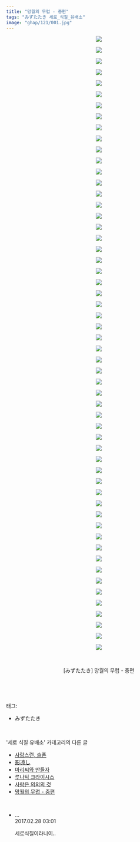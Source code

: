 ```yaml
---
title: "망월의 무렵 - 중편"
tags: "みずたたき 세로_식질_유배소"
image: "ghap/121/001.jpg"
---
```

<div class="article">
<p style="text-align: center; clear: none; float: none;"><img src="{{ site.nasurl }}/ghap/121/001.jpg"/></p>
<p style="text-align: center; clear: none; float: none;"><img src="{{ site.nasurl }}/ghap/121/002.jpg"/></p>
<p style="text-align: center; clear: none; float: none;"><img src="{{ site.nasurl }}/ghap/121/003.jpg"/></p>
<p style="text-align: center; clear: none; float: none;"><img src="{{ site.nasurl }}/ghap/121/004.jpg"/></p>
<p style="text-align: center; clear: none; float: none;"><img src="{{ site.nasurl }}/ghap/121/005.jpg"/></p>
<p style="text-align: center; clear: none; float: none;"><img src="{{ site.nasurl }}/ghap/121/006.jpg"/></p>
<p style="text-align: center; clear: none; float: none;"><img src="{{ site.nasurl }}/ghap/121/007.jpg"/></p>
<p style="text-align: center; clear: none; float: none;"><img src="{{ site.nasurl }}/ghap/121/008.jpg"/></p>
<p style="text-align: center; clear: none; float: none;"><img src="{{ site.nasurl }}/ghap/121/009.jpg"/></p>
<p style="text-align: center; clear: none; float: none;"><img src="{{ site.nasurl }}/ghap/121/010.jpg"/></p>
<p style="text-align: center; clear: none; float: none;"><img src="{{ site.nasurl }}/ghap/121/011.jpg"/></p>
<p style="text-align: center; clear: none; float: none;"><img src="{{ site.nasurl }}/ghap/121/012.jpg"/></p>
<p style="text-align: center; clear: none; float: none;"><img src="{{ site.nasurl }}/ghap/121/013.jpg"/></p>
<p style="text-align: center; clear: none; float: none;"><img src="{{ site.nasurl }}/ghap/121/014.jpg"/></p>
<p style="text-align: center; clear: none; float: none;"><img src="{{ site.nasurl }}/ghap/121/015.jpg"/></p>
<p style="text-align: center; clear: none; float: none;"><img src="{{ site.nasurl }}/ghap/121/016.jpg"/></p>
<p style="text-align: center; clear: none; float: none;"><img src="{{ site.nasurl }}/ghap/121/017.jpg"/></p>
<p style="text-align: center; clear: none; float: none;"><img src="{{ site.nasurl }}/ghap/121/018.jpg"/></p>
<p style="text-align: center; clear: none; float: none;"><img src="{{ site.nasurl }}/ghap/121/019.jpg"/></p>
<p style="text-align: center; clear: none; float: none;"><img src="{{ site.nasurl }}/ghap/121/020.jpg"/></p>
<p style="text-align: center; clear: none; float: none;"><img src="{{ site.nasurl }}/ghap/121/021.jpg"/></p>
<p style="text-align: center; clear: none; float: none;"><img src="{{ site.nasurl }}/ghap/121/022.jpg"/></p>
<p style="text-align: center; clear: none; float: none;"><img src="{{ site.nasurl }}/ghap/121/023.jpg"/></p>
<p style="text-align: center; clear: none; float: none;"><img src="{{ site.nasurl }}/ghap/121/024.jpg"/></p>
<p style="text-align: center; clear: none; float: none;"><img src="{{ site.nasurl }}/ghap/121/025.jpg"/></p>
<p style="text-align: center; clear: none; float: none;"><img src="{{ site.nasurl }}/ghap/121/026.jpg"/></p>
<p style="text-align: center; clear: none; float: none;"><img src="{{ site.nasurl }}/ghap/121/027.jpg"/></p>
<p style="text-align: center; clear: none; float: none;"><img src="{{ site.nasurl }}/ghap/121/028.jpg"/></p>
<p style="text-align: center; clear: none; float: none;"><img src="{{ site.nasurl }}/ghap/121/029.jpg"/></p>
<p style="text-align: center; clear: none; float: none;"><img src="{{ site.nasurl }}/ghap/121/030.jpg"/></p>
<p style="text-align: center; clear: none; float: none;"><img src="{{ site.nasurl }}/ghap/121/031.jpg"/></p>
<p style="text-align: center; clear: none; float: none;"><img src="{{ site.nasurl }}/ghap/121/032.jpg"/></p>
<p style="text-align: center; clear: none; float: none;"><img src="{{ site.nasurl }}/ghap/121/033.jpg"/></p>
<p style="text-align: center; clear: none; float: none;"><img src="{{ site.nasurl }}/ghap/121/034.jpg"/></p>
<p style="text-align: center; clear: none; float: none;"><img src="{{ site.nasurl }}/ghap/121/035.jpg"/></p>
<p style="text-align: center; clear: none; float: none;"><img src="{{ site.nasurl }}/ghap/121/036.jpg"/></p>
<p style="text-align: center; clear: none; float: none;"><img src="{{ site.nasurl }}/ghap/121/037.jpg"/></p>
<p style="text-align: center; clear: none; float: none;"><img src="{{ site.nasurl }}/ghap/121/038.jpg"/></p>
<p style="text-align: center; clear: none; float: none;"><img src="{{ site.nasurl }}/ghap/121/039.jpg"/></p>
<p style="text-align: center; clear: none; float: none;"><img src="{{ site.nasurl }}/ghap/121/040.jpg"/></p>
<p style="text-align: center; clear: none; float: none;"><img src="{{ site.nasurl }}/ghap/121/041.jpg"/></p>
<p style="text-align: center; clear: none; float: none;"><img src="{{ site.nasurl }}/ghap/121/042.jpg"/></p>
<p style="text-align: center; clear: none; float: none;"><img src="{{ site.nasurl }}/ghap/121/043.jpg"/></p>
<p style="text-align: center; clear: none; float: none;"><img src="{{ site.nasurl }}/ghap/121/044.jpg"/></p>
<p style="text-align: center; clear: none; float: none;"><img src="{{ site.nasurl }}/ghap/121/045.jpg"/></p>
<p style="text-align: center; clear: none; float: none;"><img src="{{ site.nasurl }}/ghap/121/046.jpg"/></p>
<p style="text-align: center; clear: none; float: none;"><img src="{{ site.nasurl }}/ghap/121/047.jpg"/></p>
<p style="text-align: center; clear: none; float: none;"><img src="{{ site.nasurl }}/ghap/121/048.jpg"/></p>
<p style="text-align: center; clear: none; float: none;"><img src="{{ site.nasurl }}/ghap/121/049.jpg"/></p>
<p style="text-align: center; clear: none; float: none;"><img src="{{ site.nasurl }}/ghap/121/050.jpg"/></p>
<p style="text-align: center; clear: none; float: none;"><img src="{{ site.nasurl }}/ghap/121/051.jpg"/></p>
<p style="text-align: center; clear: none; float: none;"><img src="{{ site.nasurl }}/ghap/121/052.jpg"/></p>
<p style="text-align: center; clear: none; float: none;"><img src="{{ site.nasurl }}/ghap/121/053.jpg"/></p>
<p style="text-align: center; clear: none; float: none;"><img src="{{ site.nasurl }}/ghap/121/054.jpg"/></p>
<p style="text-align: center; clear: none; float: none;"><img src="{{ site.nasurl }}/ghap/121/055.jpg"/></p>
<p style="text-align: center; clear: none; float: none;"><img src="{{ site.nasurl }}/ghap/121/056.jpg"/></p>
<p style="text-align: center; clear: none; float: none;"><br/></p>
<p style="text-align: center; clear: none; float: none;">[みずたたき] 망월의 무렵 - 중편</p>
<p><br/></p>
</div><br/>
<div class="tagTrail">
<p>태그: </p>
<ul>
<li>みずたたき</li>
</ul>
</div><br/>
<div class="another">
<p>'세로 식질 유배소' 카테고리의 다른 글</p>
<ul>
<li><a href="/2016-07-03-ghap_650">사랑스런, 슬픈</a></li>
<li><a href="/2016-06-21-ghap_407">影凉し</a></li>
<li><a href="/2016-06-20-ghap_368">마리씨와 만들자</a></li>
<li><a href="/2016-06-20-ghap_352">루나틱 크라이시스</a></li>
<li><a href="/2016-06-20-ghap_341">사랑은 의외의 것</a></li>
<li><a href="/2016-06-18-ghap_121">망월의 무렵 - 중편</a></li>
</ul>
</div><br/>
<div class="cb_module cb_fluid">
<div class="cb_wrt cb_profile">
<div class="comment">
<ul>
<li class="cb_thumb_off" id="comment14927366">
<div class="cb_comment_area">
<div class="cb_info_area">
<div class="cb_section">
<span class="cb_nick_name">...</span>
</div>
<div class="cb_section">
<span class="cb_date">2017.02.28 03:01 </span>
</div>
</div>
<div class="cb_dsc_comment">
<p class="cb_dsc">
											세로식질이라니이..
										</p>
</div>
</div></li>
</ul>
</div>
</div><!-- commentList close -->
</div><br/>
